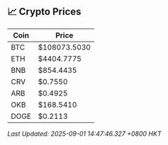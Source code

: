## 📈 Crypto Prices

| Coin | Price |
| ---- | ----- |
| BTC | $108073.5030 |
| ETH | $4404.7775 |
| BNB | $854.4435 |
| CRV | $0.7550 |
| ARB | $0.4925 |
| OKB | $168.5410 |
| DOGE | $0.2113 |

_Last Updated: 2025-09-01 14:47:46.327 +0800 HKT_